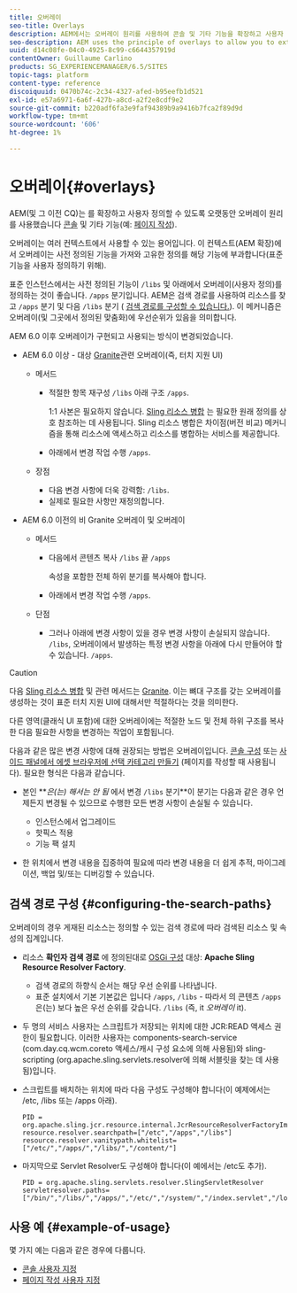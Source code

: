 ```yaml
---
title: 오버레이
seo-title: Overlays
description: AEM에서는 오버레이 원리를 사용하여 콘솔 및 기타 기능을 확장하고 사용자 정의할 수 있습니다
seo-description: AEM uses the principle of overlays to allow you to extend and customize the consoles and other functionality
uuid: d14c08fe-04c0-4925-8c99-c6644357919d
contentOwner: Guillaume Carlino
products: SG_EXPERIENCEMANAGER/6.5/SITES
topic-tags: platform
content-type: reference
discoiquuid: 0470b74c-2c34-4327-afed-b95eefb1d521
exl-id: e57a6971-6a6f-427b-a8cd-a2f2e8cdf9e2
source-git-commit: b220adf6fa3e9faf94389b9a9416b7fca2f89d9d
workflow-type: tm+mt
source-wordcount: '606'
ht-degree: 1%

---
```


# 오버레이{#overlays}

AEM(및 그 이전 CQ)는 를 확장하고 사용자 정의할 수 있도록 오랫동안 오버레이 원리를 사용했습니다 [콘솔](/help/sites-developing/customizing-consoles-touch.md) 및 기타 기능(예: [페이지 작성](/help/sites-developing/customizing-page-authoring-touch.md)).

오버레이는 여러 컨텍스트에서 사용할 수 있는 용어입니다. 이 컨텍스트(AEM 확장)에서 오버레이는 사전 정의된 기능을 가져와 고유한 정의를 해당 기능에 부과합니다(표준 기능을 사용자 정의하기 위해).

표준 인스턴스에서는 사전 정의된 기능이 `/libs` 및 아래에서 오버레이(사용자 정의)를 정의하는 것이 좋습니다. `/apps` 분기입니다. AEM은 검색 경로를 사용하여 리소스를 찾고 `/apps` 분기 및 다음 `/libs` 분기 ( [검색 경로를 구성할 수 있습니다.](#configuring-the-search-paths)). 이 메커니즘은 오버레이(및 그곳에서 정의된 맞춤화)에 우선순위가 있음을 의미합니다.

AEM 6.0 이후 오버레이가 구현되고 사용되는 방식이 변경되었습니다.

* AEM 6.0 이상 - 대상 [Granite](https://helpx.adobe.com/experience-manager/6-5/sites/developing/using/reference-materials/granite-ui/api/index.html)관련 오버레이(즉, 터치 지원 UI)

   * 메서드

      * 적절한 항목 재구성 `/libs` 아래 구조 `/apps`.

         1:1 사본은 필요하지 않습니다. [Sling 리소스 병합](/help/sites-developing/sling-resource-merger.md) 는 필요한 원래 정의를 상호 참조하는 데 사용됩니다. Sling 리소스 병합은 차이점(버전 비교) 메커니즘을 통해 리소스에 액세스하고 리소스를 병합하는 서비스를 제공합니다.

      * 아래에서 변경 작업 수행 `/apps`.
   * 장점

      * 다음 변경 사항에 더욱 강력함: `/libs`.
      * 실제로 필요한 사항만 재정의합니다.


* AEM 6.0 이전의 비 Granite 오버레이 및 오버레이

   * 메서드

      * 다음에서 콘텐츠 복사 `/libs` 끝 `/apps`

         속성을 포함한 전체 하위 분기를 복사해야 합니다.

      * 아래에서 변경 작업 수행 `/apps`.
   * 단점

      * 그러나 아래에 변경 사항이 있을 경우 변경 사항이 손실되지 않습니다. `/libs`, 오버레이에서 발생하는 특정 변경 사항을 아래에 다시 만들어야 할 수 있습니다. `/apps`.


>[!CAUTION]
>
>다음 [Sling 리소스 병합](/help/sites-developing/sling-resource-merger.md) 및 관련 메서드는 [Granite](https://helpx.adobe.com/experience-manager/6-5/sites/developing/using/reference-materials/granite-ui/api/index.html). 이는 뼈대 구조를 갖는 오버레이를 생성하는 것이 표준 터치 지원 UI에 대해서만 적절하다는 것을 의미한다.
>
>다른 영역(클래식 UI 포함)에 대한 오버레이에는 적절한 노드 및 전체 하위 구조를 복사한 다음 필요한 사항을 변경하는 작업이 포함됩니다.

다음과 같은 많은 변경 사항에 대해 권장되는 방법은 오버레이입니다. [콘솔 구성](/help/sites-developing/customizing-consoles-touch.md#create-a-custom-console) 또는 [사이드 패널에서 에셋 브라우저에 선택 카테고리 만들기](/help/sites-developing/customizing-page-authoring-touch.md#add-new-selection-category-to-asset-browser) (페이지를 작성할 때 사용됩니다). 필요한 형식은 다음과 같습니다.

* 본인 ***은(는) 해서는 안 됨* 에서 변경 `/libs` 분기&#x200B;**이 분기는 다음과 같은 경우 언제든지 변경될 수 있으므로 수행한 모든 변경 사항이 손실될 수 있습니다.

   * 인스턴스에서 업그레이드
   * 핫픽스 적용
   * 기능 팩 설치

* 한 위치에서 변경 내용을 집중하여 필요에 따라 변경 내용을 더 쉽게 추적, 마이그레이션, 백업 및/또는 디버깅할 수 있습니다.

## 검색 경로 구성 {#configuring-the-search-paths}

오버레이의 경우 게재된 리소스는 정의할 수 있는 검색 경로에 따라 검색된 리소스 및 속성의 집계입니다.

* 리소스 **확인자 검색 경로** 에 정의된대로 [OSGi 구성](/help/sites-deploying/configuring-osgi.md) 대상: **Apache Sling Resource Resolver Factory**.

   * 검색 경로의 하향식 순서는 해당 우선 순위를 나타냅니다.
   * 표준 설치에서 기본 기본값은 입니다 `/apps`, `/libs` - 따라서 의 콘텐츠 `/apps` 은(는) 보다 높은 우선 순위를 갖습니다. `/libs` (즉, it *오버레이* it).

* 두 명의 서비스 사용자는 스크립트가 저장되는 위치에 대한 JCR:READ 액세스 권한이 필요합니다. 이러한 사용자는 components-search-service (com.day.cq.wcm.coreto 액세스/캐시 구성 요소에 의해 사용됨)와 sling-scripting (org.apache.sling.servlets.resolver에 의해 서블릿을 찾는 데 사용됨)입니다.
* 스크립트를 배치하는 위치에 따라 다음 구성도 구성해야 합니다(이 예제에서는 /etc, /libs 또는 /apps 아래).

   ```
   PID = org.apache.sling.jcr.resource.internal.JcrResourceResolverFactoryImpl
   resource.resolver.searchpath=["/etc","/apps","/libs"]
   resource.resolver.vanitypath.whitelist=["/etc/","/apps/","/libs/","/content/"]
   ```

* 마지막으로 Servlet Resolver도 구성해야 합니다(이 예에서는 /etc도 추가).

   ```
   PID = org.apache.sling.servlets.resolver.SlingServletResolver
   servletresolver.paths=["/bin/","/libs/","/apps/","/etc/","/system/","/index.servlet","/login.servlet","/services/"]
   ```

## 사용 예 {#example-of-usage}

몇 가지 예는 다음과 같은 경우에 다룹니다.

* [콘솔 사용자 지정](/help/sites-developing/customizing-consoles-touch.md)
* [페이지 작성 사용자 지정](/help/sites-developing/customizing-page-authoring-touch.md)
